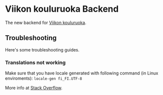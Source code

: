 # Viikon kouluruoka Backend
The new backend for [Viikon kouluruoka](https://github.com/theel0ja/viikon-kouluruoka).

## Troubleshooting

Here's some troubleshooting guides.

### Translations not working

Make sure that you have locale generated with following command (in Linux enviroments):
`locale-gen fi_FI.UTF-8`

More info at [Stack Overflow](http://stackoverflow.com/a/6087538/6451184).